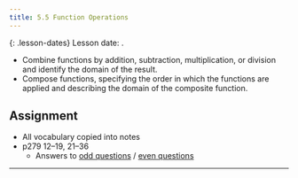 ```yaml
---
title: 5.5 Function Operations
---
```


{: .lesson-dates}
Lesson date: .

- Combine functions by addition, subtraction, multiplication, or division and identify the domain of the result.
- Compose functions, specifying the order in which the functions are applied and describing the domain of the composite function.

## Assignment

- All vocabulary copied into notes
- p279 12–19, 21–36
  - Answers to [odd questions](../misc/alg2-odd-answers.pdf) / [even questions](../misc/alg2-even-answers.pdf)

---

